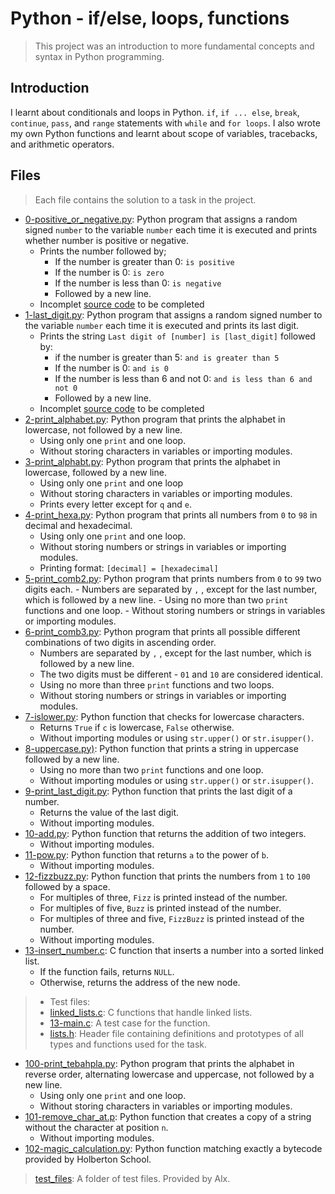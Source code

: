 # Python - if/else, loops, functions

> This project was an introduction to more fundamental concepts and syntax in Python programming.

## Introduction

I learnt about conditionals and loops in Python. `if`, `if ... else`, `break`, `continue`, `pass`, and `range` statements with `while` and `for loops`. I also wrote my own Python functions and learnt about scope of variables, tracebacks, and arithmetic operators.

## Files

> Each file contains the solution to a task in the project.

- [0-positive_or_negative.py](https://github.com/Ebube-Ochemba/alx-higher_level_programming/blob/master/0x01-python-if_else_loops_functions/0-positive_or_negative.py): Python program that assigns a random signed `number` to the variable `number` each time it is executed and prints whether number is positive or negative.
	- Prints the number followed by;
		- If the number is greater than 0: `is positive`
		- If the number is 0: `is zero`
		- If the number is less than 0: `is negative`
		- Followed by a new line.
	- Incomplet [source code](https://github.com/holbertonschool/0x01.py/blob/master/0-positive_or_negative_py) to be completed
- [1-last_digit.py](https://github.com/Ebube-Ochemba/alx-higher_level_programming/blob/master/0x01-python-if_else_loops_functions/1-last_digit.py): Python program that assigns a random signed number to the variable `number` each time it is executed and prints its last digit.
	- Prints the string `Last digit of [number] is [last_digit]` followed by:
		- if the number is greater than 5: `and is greater than 5`
		- If the number is 0: `and is 0`
		- If the number is less than 6 and not 0: `and is less than 6 and not 0`
		- Followed by a new line.
	- Incomplet [source code](https://github.com/holbertonschool/0x01.py/blob/master/1-last_digit_py) to be completed
- [2-print_alphabet.py](https://github.com/Ebube-Ochemba/alx-higher_level_programming/blob/master/0x01-python-if_else_loops_functions/2-print_alphabet.py): Python program that prints the alphabet in lowercase, not followed by a new line.
	- Using only one `print` and one loop.
	- Without storing characters in variables or importing modules.
- [3-print_alphabt.py](https://github.com/Ebube-Ochemba/alx-higher_level_programming/blob/master/0x01-python-if_else_loops_functions/3-print_alphabt.py): Python program that prints the alphabet in lowercase, followed by a new line.
	- Using only one `print` and one loop
	- Without storing characters in variables or importing modules.
	- Prints every letter except for `q` and `e`.
- [4-print_hexa.py](https://github.com/Ebube-Ochemba/alx-higher_level_programming/blob/master/0x01-python-if_else_loops_functions/4-print_hexa.py): Python program that prints all numbers from `0` to `98` in decimal and hexadecimal.
	- Using only one `print` and one loop.
	- Without storing numbers or strings in variables or importing modules.
	- Printing format: `[decimal] = [hexadecimal]`
- [5-print_comb2.py](https://github.com/Ebube-Ochemba/alx-higher_level_programming/blob/master/0x01-python-if_else_loops_functions/5-print_comb2.py):  Python program that prints numbers from `0` to `99` two digits each.
        - Numbers are separated by `,` , except for the last number, which is followed by a new line.
        - Using no more than two `print` functions and one loop.
        - Without storing numbers or strings in variables or importing modules.
- [6-print_comb3.py](https://github.com/Ebube-Ochemba/alx-higher_level_programming/blob/master/0x01-python-if_else_loops_functions/6-print_comb3.py): Python program that prints all possible different combinations of two digits in ascending order.
	- Numbers are separated by `,` , except for the last number, which is followed by a new line.
	- The two digits must be different - `01` and `10` are considered identical.
	- Using no more than three `print` functions and two loops.
	- Without storing numbers or strings in variables or importing modules.
- [7-islower.py](https://github.com/Ebube-Ochemba/alx-higher_level_programming/blob/master/0x01-python-if_else_loops_functions/7-islower.py): Python function that checks for lowercase characters.
	- Returns `True` if `c` is lowercase, `False` otherwise.
	- Without importing modules or using `str.upper()` or `str.isupper()`.
- [8-uppercase.py)](https://github.com/Ebube-Ochemba/alx-higher_level_programming/blob/master/0x01-python-if_else_loops_functions/8-uppercase.py): Python function that prints a string in uppercase followed by a new line.
	- Using no more than two `print` functions and one loop.
	- Without importing modules or using `str.upper()` or `str.isupper()`.
- [9-print_last_digit.py](https://github.com/Ebube-Ochemba/alx-higher_level_programming/blob/master/0x01-python-if_else_loops_functions/9-print_last_digit.py): Python function that prints the last digit of a number.
	- Returns the value of the last digit.
	- Without importing modules.
- [10-add.py](https://github.com/Ebube-Ochemba/alx-higher_level_programming/blob/master/0x01-python-if_else_loops_functions/10-add.py): Python function that returns the addition of two integers.
	- Without importing modules.
- [11-pow.py](https://github.com/Ebube-Ochemba/alx-higher_level_programming/blob/master/0x01-python-if_else_loops_functions/11-pow.py): Python function that returns `a` to the power of `b`.
	- Without importing modules.
- [12-fizzbuzz.py](https://github.com/Ebube-Ochemba/alx-higher_level_programming/blob/master/0x01-python-if_else_loops_functions/12-fizzbuzz.py): Python function that prints the numbers from `1` to `100` followed by a space.
	- For multiples of three, `Fizz` is printed instead of the number.
	- For multiples of five, `Buzz` is printed instead of the number.
	- For multiples of three and five, `FizzBuzz` is printed instead of the number.
	- Without importing modules.
- [13-insert_number.c](): C function that inserts a number into a sorted linked list.
	- If the function fails, returns `NULL`.
	- Otherwise, returns the address of the new node.
>	- Test files:
>	- [linked_lists.c](): C functions that handle linked lists.
>	- [13-main.c](): A test case for the function.
>	- [lists.h](): Header file containing definitions and prototypes of all types and functions used for the task.
- [100-print_tebahpla.py](): Python program that prints the alphabet in reverse order, alternating lowercase and uppercase, not followed by a new line.
	- Using only one `print` and one loop.
	- Without storing characters in variables or importing modules.
- [101-remove_char_at.p](): Python function that creates a copy of a string without the character at position `n`.
	- Without importing modules.
- [102-magic_calculation.py](): Python function matching exactly a bytecode provided by Holberton School.

> [test_files](https://github.com/Ebube-Ochemba/alx-higher_level_programming/tree/master/0x01-python-if_else_loops_functions/test_files): A folder of test files. Provided by Alx.
